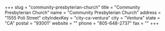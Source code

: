 +++
slug = "community-presbyterian-church"
title = "Community Presbyterian Church"
name = "Community Presbyterian Church"
address = "1555 Poli Street"
cityIndexKey = "city-ca-ventura"
city = "Ventura"
state = "CA"
postal = "93001"
website = ""
phone = "805-648-2737"
fax = ""
+++
